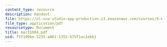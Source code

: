 ```yaml
---
content_type: resource
description: Handout.
file: https://ol-ocw-studio-app-production.s3.amazonaws.com/courses/9-65-cognitive-processes-spring-2004/f5f190be5235a8811355b75f1ac1ebb1_mar31h04.pdf
file_type: application/pdf
resourcetype: Document
title: mar31h04.pdf
uid: f5f190be-5235-a881-1355-b75f1ac1ebb1
---
```

